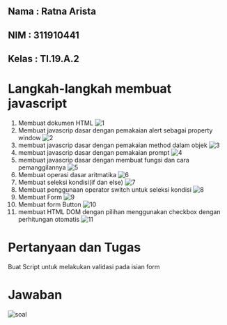 ## Nama : Ratna Arista
## NIM  : 311910441
## Kelas  : TI.19.A.2

# Langkah-langkah membuat javascript
1. Membuat dokumen HTML
![1](https://user-images.githubusercontent.com/56379930/116058445-0f85a500-a6aa-11eb-89bd-63ad8fd1cb51.png)
2. Membuat javascrip dasar dengan pemakaian alert sebagai property window
![2](https://user-images.githubusercontent.com/56379930/116058461-11e7ff00-a6aa-11eb-9055-6e10e1b02ebe.png)
3. membuat javascrip dasar dengan pemakaian method dalam objek
![3](https://user-images.githubusercontent.com/56379930/116058466-13b1c280-a6aa-11eb-9980-8ea8e121315b.png)
4. membuat javascrip dasar dengan pemakaian prompt
![4](https://user-images.githubusercontent.com/56379930/116058475-16141c80-a6aa-11eb-8549-af51bfcc0766.png)
5. membuat javascrip dasar dengan membuat fungsi dan cara pemanggilannya
![5](https://user-images.githubusercontent.com/56379930/116058500-1c09fd80-a6aa-11eb-80ce-101934127920.png)
6. Membuat operasi dasar aritmatika
![6](https://user-images.githubusercontent.com/56379930/116058505-1e6c5780-a6aa-11eb-9ec4-301f54c88abd.png)
7. Membuat seleksi kondisi(if dan else)
![7](https://user-images.githubusercontent.com/56379930/116058565-2af0b000-a6aa-11eb-962d-182884ba985b.png)
8. Membuat penggunaan operator switch untuk seleksi kondisi
![8](https://user-images.githubusercontent.com/56379930/116058577-2e843700-a6aa-11eb-8869-69265f798c50.png)
9. Membuat Form
![9](https://user-images.githubusercontent.com/56379930/116058605-33e18180-a6aa-11eb-9a84-78a22a7f8a14.png)
10. Membuat form Button
![10](https://user-images.githubusercontent.com/56379930/116058615-35ab4500-a6aa-11eb-9fa4-08ec08c019a7.png)
11. membuat HTML DOM dengan pilihan menggunakan checkbox dengan perhitungan otomatis
![11](https://user-images.githubusercontent.com/56379930/116058629-3b088f80-a6aa-11eb-963d-ad46f9b2aae5.png)

# Pertanyaan dan Tugas
Buat Script untuk melakukan validasi pada isian form
# Jawaban
![soal](https://user-images.githubusercontent.com/56379930/116058678-465bbb00-a6aa-11eb-93b6-56d70aa55280.png)
